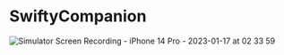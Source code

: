 # SwiftyCompanion

![Simulator Screen Recording - iPhone 14 Pro - 2023-01-17 at 02 33 59](https://user-images.githubusercontent.com/54405163/212780280-0f6fd16e-7312-4752-80d5-b00e368aaa8c.gif)
